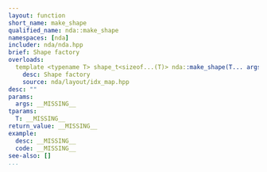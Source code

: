```yaml
---
layout: function
short_name: make_shape
qualified_name: nda::make_shape
namespaces: [nda]
includer: nda/nda.hpp
brief: Shape factory
overloads:
  template <typename T> shape_t<sizeof...(T)> nda::make_shape(T... args) noexcept:
    desc: Shape factory
    source: nda/layout/idx_map.hpp
desc: ""
params:
  args: __MISSING__
tparams:
  T: __MISSING__
return_value: __MISSING__
example:
  desc: __MISSING__
  code: __MISSING__
see-also: []
...
```

